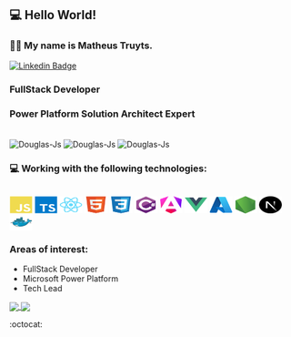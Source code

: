 ## :computer: Hello World!

### :man_technologist: My name is Matheus Truyts.
[![Linkedin Badge](https://img.shields.io/badge/-LinkedIn-blue?style=flat-square&logo=Linkedin&logoColor=white&link=https://www.linkedin.com/in/matheus-truyts/)](https://www.linkedin.com/in/matheus-truyts/)

### FullStack Developer
### Power Platform Solution Architect Expert
<div align="left" style="display: inline_block"><br>
  <img align="center" alt="Douglas-Js" height="50" width="60" src="https://learn.microsoft.com/pt-br/media/learn/certification/badges/microsoft-certified-fundamentals-badge.svg?branch=main">
  <img align="center" alt="Douglas-Js" height="50" width="60" src="https://learn.microsoft.com/pt-br/media/learn/certification/badges/microsoft-certified-associate-badge.svg?branch=main">
  <img align="center" alt="Douglas-Js" height="50" width="60" src="https://learn.microsoft.com/pt-br/media/learn/certification/badges/microsoft-certified-expert-badge.svg?branch=main">
</div>

### :computer: Working with the following technologies:

<div align="left" style="display: inline_block"><br>
  <img align="center" alt="Douglas-Js" height="30" width="40" src="https://raw.githubusercontent.com/devicons/devicon/master/icons/javascript/javascript-plain.svg">
  <img align="center" alt="Douglas-Ts" height="30" width="40" src="https://raw.githubusercontent.com/devicons/devicon/master/icons/typescript/typescript-plain.svg">
  <img align="center" alt="Douglas-React" height="30" width="40" src="https://raw.githubusercontent.com/devicons/devicon/master/icons/react/react-original.svg">
  <img align="center" alt="Douglas-HTML" height="30" width="40" src="https://raw.githubusercontent.com/devicons/devicon/master/icons/html5/html5-original.svg">
  <img align="center" alt="Douglas-CSS" height="30" width="40" src="https://raw.githubusercontent.com/devicons/devicon/master/icons/css3/css3-original.svg">
  <img align="center" alt="Douglas-Csharp" height="30" width="40" src="https://raw.githubusercontent.com/devicons/devicon/master/icons/csharp/csharp-original.svg">
  <img align="center" alt="Douglas-Csharp" height="30" width="40" src="https://raw.githubusercontent.com/devicons/devicon/master/icons/angular/angular-original.svg">
  <img align="center" alt="Douglas-Csharp" height="30" width="40" src="https://raw.githubusercontent.com/devicons/devicon/master/icons/vuejs/vuejs-original.svg">
  <img align="center" alt="Douglas-Csharp" height="30" width="40" src="https://raw.githubusercontent.com/devicons/devicon/master/icons/azure/azure-original.svg">
  <img align="center" alt="Douglas-Csharp" height="30" width="40" src="https://raw.githubusercontent.com/devicons/devicon/master/icons/nodejs/nodejs-original.svg">
  <img align="center" alt="Douglas-Csharp" height="30" width="40" src="https://raw.githubusercontent.com/devicons/devicon/master/icons/nextjs/nextjs-original.svg">
  <img align="center" alt="Douglas-Csharp" height="30" width="40" src="https://raw.githubusercontent.com/devicons/devicon/master/icons/docker/docker-original.svg">
</div>

### Areas of interest:
- FullStack Developer
- Microsoft Power Platform
- Tech Lead

<p align="justify">
  <a href="https://github.com/anuraghazra/github-readme-stats">
  <img align="center" src="https://github-readme-stats.vercel.app/api?username=mtruyts&show_icons=true&count_private=true&theme=algolia&hide=issues" />
</a>
  <a href="https://github.com/anuraghazra/github-readme-stats">
  <img align="center" src="https://github-readme-stats.vercel.app/api/top-langs/?username=mtruyts&layout=compact&theme=algolia" />
</a>
</p>

<!--> :octocat:
